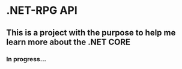 # .NET-RPG API

## This is a project with the purpose to help me learn more about the .NET CORE

### In progress...
